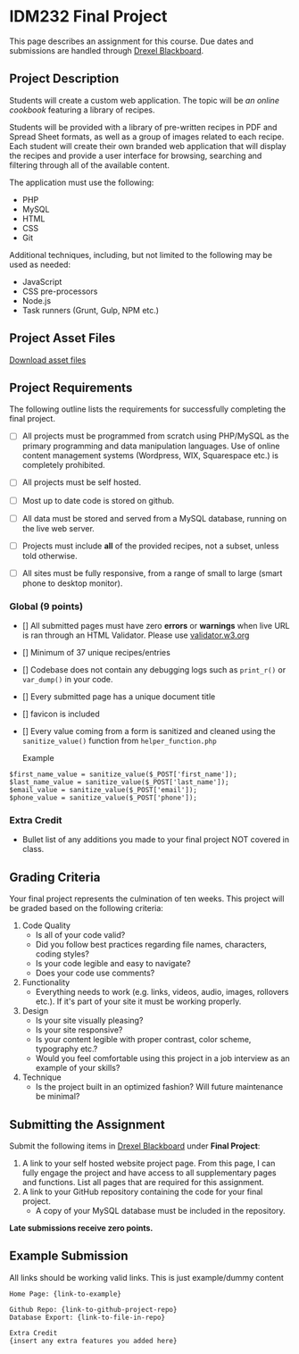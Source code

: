# IDM232 Final Project

This page describes an assignment for this course. Due dates and submissions are handled through [Drexel Blackboard](https://learn.dcollege.net/).


## Project Description

Students will create a custom web application. The topic will be _an online cookbook_ featuring a library of recipes.

Students will be provided with a library of pre-written recipes in PDF and Spread Sheet formats, as well as a group of images related to each recipe. Each student will create their own branded web application that will display the recipes and provide a user interface for browsing, searching and filtering through all of the available content.

The application must use the following:

- PHP
- MySQL
- HTML
- CSS
- Git

Additional techniques, including, but not limited to the following may be used as needed:

- JavaScript
- CSS pre-processors
- Node.js
- Task runners (Grunt, Gulp, NPM etc.)

## Project Asset Files

[Download asset files](https://github.com/mrpaulphan/idm232/tree/master/docs/assignments/final_assets/recipes)

## Project Requirements

The following outline lists the requirements for successfully completing the final project.

- [ ] All projects must be programmed from scratch using PHP/MySQL as the primary programming and data manipulation languages. Use of online content management systems (Wordpress, WIX, Squarespace etc.) is completely prohibited.

- [ ] All projects must be self hosted.
- [ ] Most up to date code is stored on github.
- [ ] All data must be stored and served from a MySQL database, running on the live web server.
- [ ] Projects must include **all** of the provided recipes, not a subset, unless told otherwise.
- [ ] All sites must be fully responsive, from a range of small to large (smart phone to desktop monitor).

### **Global (9 points)**

- [] All submitted pages must have zero **errors** or **warnings** when live URL is ran through an HTML Validator. Please use [validator.w3.org](https://validator.w3.org/#validate_by_uri+with_options)
- [] Minimum of 37 unique recipes/entries
- [] Codebase does not contain any debugging logs such as `print_r()` or `var_dump()` in your code.
- [] Every submitted page has a unique document title
- [] favicon is included
- [] Every value coming from a form is sanitized and cleaned using the `sanitize_value()` function from `helper_function.php`

  Example

```
$first_name_value = sanitize_value($_POST['first_name']);
$last_name_value = sanitize_value($_POST['last_name']);
$email_value = sanitize_value($_POST['email']);
$phone_value = sanitize_value($_POST['phone']);
```

### **Extra Credit**

- Bullet list of any additions you made to your final project NOT covered in class.

## Grading Criteria

Your final project represents the culmination of ten weeks. This project will be graded based on the following criteria:

1. Code Quality
   - Is all of your code valid?
   - Did you follow best practices regarding file names, characters, coding styles?
   - Is your code legible and easy to navigate?
   - Does your code use comments?
2. Functionality
   - Everything needs to work (e.g. links, videos, audio, images, rollovers etc.). If it's part of your site it must be working properly.
3. Design
   - Is your site visually pleasing?
   - Is your site responsive?
   - Is your content legible with proper contrast, color scheme, typography etc.?
   - Would you feel comfortable using this project in a job interview as an example of your skills?
4. Technique
   - Is the project built in an optimized fashion? Will future maintenance be minimal?


## Submitting the Assignment

Submit the following items in [Drexel Blackboard](https://learn.dcollege.net/) under **Final Project**:

1. A link to your self hosted website project page. From this page, I can fully engage the project and have access to all supplementary pages and functions. List all pages that are required for this assignment.
2. A link to your GitHub repository containing the code for your final project.
   - A copy of your MySQL database must be included in the repository.

**Late submissions receive zero points.**

## Example Submission

All links should be working valid links. This is just example/dummy content

```
Home Page: {link-to-example}

Github Repo: {link-to-github-project-repo}
Database Export: {link-to-file-in-repo}

Extra Credit
{insert any extra features you added here}
```

```

```

